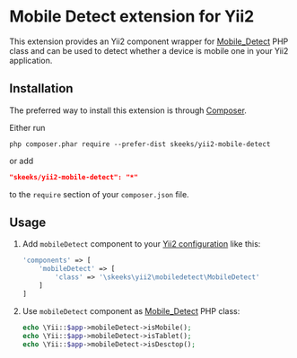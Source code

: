 # Mobile Detect extension for Yii2

This extension provides an Yii2 component wrapper for [Mobile_Detect](http://mobiledetect.net/) PHP class and
can be used to detect whether a device is mobile one in your Yii2 application.

## Installation

The preferred way to install this extension is through [Composer](http://getcomposer.org/download/).

Either run

```
php composer.phar require --prefer-dist skeeks/yii2-mobile-detect
```

or add

```json
"skeeks/yii2-mobile-detect": "*"
```

to the `require` section of your `composer.json` file.

## Usage

1. Add `mobileDetect` component to your [Yii2 configuration](http://www.yiiframework.com/doc-2.0/guide-concept-configurations.html#application-configurations)
like this:

    ```php
    'components' => [
        'mobileDetect' => [
            'class' => '\skeeks\yii2\mobiledetect\MobileDetect'
        ]
    ]
    ```

2. Use `mobileDetect` component as [Mobile_Detect](http://mobiledetect.net/) PHP class:

    ```php
    echo \Yii::$app->mobileDetect->isMobile();
    echo \Yii::$app->mobileDetect->isTablet();
    echo \Yii::$app->mobileDetect->isDesctop();
    ```
